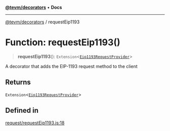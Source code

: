 [**@tevm/decorators**](../README.md) • **Docs**

***

[@tevm/decorators](../globals.md) / requestEip1193

# Function: requestEip1193()

> **requestEip1193**(): `Extension`\<[`Eip1193RequestProvider`](../type-aliases/Eip1193RequestProvider.md)\>

A decorator that adds the EIP-1193 request method to the client

## Returns

`Extension`\<[`Eip1193RequestProvider`](../type-aliases/Eip1193RequestProvider.md)\>

## Defined in

[request/requestEip1193.js:18](https://github.com/evmts/tevm-monorepo/blob/main/packages/decorators/src/request/requestEip1193.js#L18)

